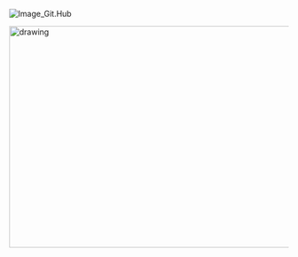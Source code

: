 ![Image_Git.Hub](https://img.buzzfeed.com/buzzfeed-static/static/2014-03/enhanced/webdr04/24/15/anigif_enhanced-25243-1395690798-1.gif)


<img src="https://i.imgur.com/lvWKNlM.png" alt="drawing" width="700" height="400"/>
